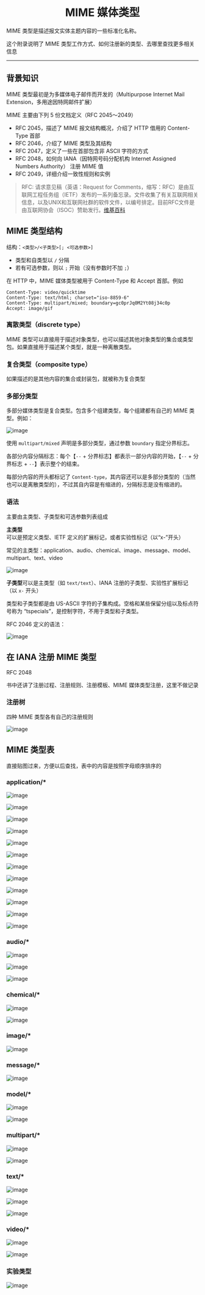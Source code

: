 <h1 align="center">MIME 媒体类型</h1>

MIME 类型是描述报文实体主题内容的一些标准化名称。

这个附录说明了 MIME 类型工作方式、如何注册新的类型、去哪里查找更多相关信息

---

## 背景知识

MIME 类型最初是为多媒体电子邮件而开发的（Multipurpose Internet Mail Extension，多用途因特网邮件扩展）

MIME 主要由下列 5 份文档定义（RFC 2045～2049）

- RFC 2045，描述了 MIME 报文结构概况，介绍了 HTTP 借用的 Content-Type 首部
- RFC 2046，介绍了 MIME 类型及其结构
- RFC 2047，定义了一些在首部包含非 ASCII 字符的方式
- RFC 2048，如何向 IANA（因特网号码分配机构 Internet Assigned Numbers Authority） 注册 MIME 值
- RFC 2049，详细介绍一致性规则和实例

> RFC: 请求意见稿（英语：Request for Comments，缩写：RFC）是由互联网工程任务组（IETF）发布的一系列备忘录。文件收集了有关互联网相关信息，以及UNIX和互联网社群的软件文件，以编号排定。目前RFC文件是由互联网协会（ISOC）赞助发行。[维基百科](https://zh.wikipedia.org/wiki/RFC)

## MIME 类型结构

结构：`<类型>/<子类型>[; <可选参数>]`

- 类型和自类型以 `/` 分隔
- 若有可选参数，则以 `;` 开始（没有参数时不加 `;`）

在 HTTP 中，MIME 媒体类型被用于 Content-Type 和 Accept 首部。例如

```
Content-Type: video/quicktime
Content-Type: text/html; charset="iso-8859-6"
Content-Type: multipart/mixed; boundary=gc0prJq0M2Yt08j34c0p
Accept: image/gif
```

### 离散类型（discrete type）

MIME 类型可以直接用于描述对象类型，也可以描述其他对象类型的集合或类型包。如果直接用于描述某个类型，就是一种离散类型。

### 复合类型（composite type）

如果描述的是其他内容的集合或封装包，就被称为复合类型

### 多部分类型

多部分媒体类型是复合类型。包含多个组建类型，每个组建都有自己的 MIME 类型。例如：

![image](https://user-images.githubusercontent.com/37435717/84850976-ba413600-b08b-11ea-94cb-ec3859aab902.png)

使用 `multipart/mixed` 声明是多部分类型，通过参数 `boundary` 指定分界标志。

各部分内容分隔标志：每个【`--` + 分界标志】都表示一部分内容的开始，【`--` + 分界标志 + `--`】表示整个的结束。

每部分内容的开头都标记了 `Content-type`，其内容还可以是多部分类型的（当然也可以是离散类型的），不过其自内容是有缩进的，分隔标志是没有缩进的。

### 语法

主要由主类型、子类型和可选参数列表组成

**主类型**可以是预定义类型、IETF 定义的扩展标记，或者实验性标记（以“x-”开头）

常见的主类型：application、audio、chemical、image、message、model、multipart、text、video

![image](https://user-images.githubusercontent.com/37435717/84851281-73077500-b08c-11ea-9f62-fbe5ccc01b2b.png)

**子类型**可以是主类型（如 `text/text`）、IANA 注册的子类型、实验性扩展标记（以 `x-` 开头）

类型和子类型都是由 US-ASCII 字符的子集构成。空格和某些保留分组以及标点符号称为 “tspecials”，是控制字符，不用于类型和子类型。

RFC 2046 定义的语法：

![image](https://user-images.githubusercontent.com/37435717/84851879-fe353a80-b08d-11ea-8cab-55a3d5cf0cb2.png)

## 在 IANA 注册 MIME 类型

RFC 2048

书中还讲了注册过程、注册规则、注册模板、MIME 媒体类型注册，这里不做记录

### 注册树

四种 MIME 类型各有自己的注册规则

![image](https://user-images.githubusercontent.com/37435717/84851980-43596c80-b08e-11ea-8f91-6b3b5600d196.png)

## MIME 类型表

直接贴图过来，方便以后查找，表中的内容是按照字母顺序排序的

### application/*

![image](https://user-images.githubusercontent.com/37435717/84852528-b0b9cd00-b08f-11ea-8c38-63b8c1d89c26.png)

![image](https://user-images.githubusercontent.com/37435717/84852705-1312cd80-b090-11ea-9f01-055efcca8c6b.png)

![image](https://user-images.githubusercontent.com/37435717/84852808-58cf9600-b090-11ea-8d4e-b17791e327cd.png)

![image](https://user-images.githubusercontent.com/37435717/84852904-92a09c80-b090-11ea-90e7-cede1785af6c.png)

![image](https://user-images.githubusercontent.com/37435717/84853094-f75bf700-b090-11ea-8875-6ab01e05f96c.png)

![image](https://user-images.githubusercontent.com/37435717/84853621-29ba2400-b092-11ea-945f-1ade287fa41e.png)

![image](https://user-images.githubusercontent.com/37435717/84853757-74d43700-b092-11ea-8fab-e93282a5e904.png)

![image](https://user-images.githubusercontent.com/37435717/84853790-8f0e1500-b092-11ea-9249-42de0a83be15.png)

![image](https://user-images.githubusercontent.com/37435717/84861209-1c596580-b0a3-11ea-8119-46c8dc923cb5.png)

![image](https://user-images.githubusercontent.com/37435717/84861258-36934380-b0a3-11ea-9a37-31561b8940b6.png)

![image](https://user-images.githubusercontent.com/37435717/84861295-4f035e00-b0a3-11ea-9330-eb607ecb2811.png)

![image](https://user-images.githubusercontent.com/37435717/84861355-68a4a580-b0a3-11ea-9520-194271b3a84b.png)

### audio/*

![image](https://user-images.githubusercontent.com/37435717/84861413-8f62dc00-b0a3-11ea-9540-ba50c575ec10.png)

![image](https://user-images.githubusercontent.com/37435717/84861435-9f7abb80-b0a3-11ea-8442-4ceb8bcfe42f.png)

![image](https://user-images.githubusercontent.com/37435717/84861468-aefa0480-b0a3-11ea-925d-c643987d2254.png)

### chemical/*

![image](https://user-images.githubusercontent.com/37435717/84861583-f8e2ea80-b0a3-11ea-861c-40d1682567f1.png)

![image](https://user-images.githubusercontent.com/37435717/84861614-0dbf7e00-b0a4-11ea-8431-ff580dbea1f7.png)

### image/*

![image](https://user-images.githubusercontent.com/37435717/84861681-334c8780-b0a4-11ea-856c-bd62361e6c16.png)

### message/*

![image](https://user-images.githubusercontent.com/37435717/84861862-99d1a580-b0a4-11ea-95c0-41b379ae4985.png)

### model/*

![image](https://user-images.githubusercontent.com/37435717/84862018-f8971f00-b0a4-11ea-9a36-0a0e72876792.png)

![image](https://user-images.githubusercontent.com/37435717/84862027-00ef5a00-b0a5-11ea-8f25-41db0cef345b.png)

### multipart/*

![image](https://user-images.githubusercontent.com/37435717/84862324-8a069100-b0a5-11ea-9f0d-852fffc8b7ad.png)

![image](https://user-images.githubusercontent.com/37435717/84862354-9854ad00-b0a5-11ea-969f-9e3fc2ebac32.png)

### text/*

![image](https://user-images.githubusercontent.com/37435717/84862411-b7533f00-b0a5-11ea-9646-163f128bb315.png)

![image](https://user-images.githubusercontent.com/37435717/84862512-e4075680-b0a5-11ea-80e2-c41fb2b5597e.png)

![image](https://user-images.githubusercontent.com/37435717/84862536-eff31880-b0a5-11ea-8ef8-017d23ec8111.png)

### video/*

![image](https://user-images.githubusercontent.com/37435717/84862606-08fbc980-b0a6-11ea-8ecb-e4620902273c.png)

![image](https://user-images.githubusercontent.com/37435717/84862998-c1c20880-b0a6-11ea-8e48-ed65ecef5960.png)

### 实验类型

![image](https://user-images.githubusercontent.com/37435717/84864259-f9ca4b00-b0a8-11ea-9b42-2dfaf7478831.png)
